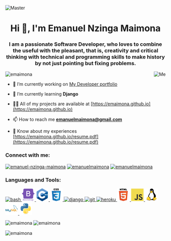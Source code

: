 ![Master](https://emaimona.github.io/assets/img/cover.jpg)
<h1 align="center">Hi 👋, I'm Emanuel Nzinga Maimona</h1>
<h3 align="center">I am a passionate Software Developer, who loves to combine the useful with the pleasant, that is, creativity and critical thinking with technical and programming skills to make history by not just pointing but fixing problems.</h3>

<img align="right" id="1" alt="Me" widht="350" height="350"  src="https://emaimona.github.io/assets/img/f6_circ-2.png">


<p align="left"> <img src="https://komarev.com/ghpvc/?username=emaimona&label=Profile%20views&color=0e75b6&style=flat" alt="emaimona" /> </p>

- 🔭 I’m currently working on [My Developer portfolio](https://emaimona.github.io)

- 🌱 I’m currently learning **Django**

- 👨‍💻 All of my projects are available at [https://emaimona.github.io](https://emaimona.github.io)

- 📫 How to reach me **emanuelmaimona@gmail.com**

- 📄 Know about my experiences [https://emaimona.github.io/resume.pdf](https://emaimona.github.io/resume.pdf)

<h3 align="left">Connect with me:</h3>
<p align="left">
<a href="https://linkedin.com/in/emanuel-nzinga-maimona" target="blank"><img align="center" src="https://raw.githubusercontent.com/rahuldkjain/github-profile-readme-generator/master/src/images/icons/Social/linked-in-alt.svg" alt="emanuel-nzinga-maimona" height="30" width="40" /></a>
<a href="https://www.hackerrank.com/emanuelmaimona" target="blank"><img align="center" src="https://raw.githubusercontent.com/rahuldkjain/github-profile-readme-generator/master/src/images/icons/Social/hackerrank.svg" alt="emanuelmaimona" height="30" width="40" /></a>
<a href="https://auth.geeksforgeeks.org/user/emanuelmaimona" target="blank"><img align="center" src="https://raw.githubusercontent.com/rahuldkjain/github-profile-readme-generator/master/src/images/icons/Social/geeks-for-geeks.svg" alt="emanuelmaimona" height="30" width="40" /></a>
</p>

<h3 align="left">Languages and Tools:</h3>
<p align="left"> <a href="https://www.gnu.org/software/bash/" target="_blank" rel="noreferrer"> <img src="https://www.vectorlogo.zone/logos/gnu_bash/gnu_bash-icon.svg" alt="bash" width="40" height="40"/> </a> <a href="https://getbootstrap.com" target="_blank" rel="noreferrer"> <img src="https://raw.githubusercontent.com/devicons/devicon/master/icons/bootstrap/bootstrap-plain-wordmark.svg" alt="bootstrap" width="40" height="40"/> </a> <a href="https://www.w3schools.com/cpp/" target="_blank" rel="noreferrer"> <img src="https://raw.githubusercontent.com/devicons/devicon/master/icons/cplusplus/cplusplus-original.svg" alt="cplusplus" width="40" height="40"/> </a> <a href="https://www.w3schools.com/css/" target="_blank" rel="noreferrer"> <img src="https://raw.githubusercontent.com/devicons/devicon/master/icons/css3/css3-original-wordmark.svg" alt="css3" width="40" height="40"/> </a> <a href="https://www.djangoproject.com/" target="_blank" rel="noreferrer"> <img src="https://cdn.worldvectorlogo.com/logos/django.svg" alt="django" width="40" height="40"/> </a> <a href="https://git-scm.com/" target="_blank" rel="noreferrer"> <img src="https://www.vectorlogo.zone/logos/git-scm/git-scm-icon.svg" alt="git" width="40" height="40"/> </a> <a href="https://heroku.com" target="_blank" rel="noreferrer"> <img src="https://www.vectorlogo.zone/logos/heroku/heroku-icon.svg" alt="heroku" width="40" height="40"/> </a> <a href="https://www.w3.org/html/" target="_blank" rel="noreferrer"> <img src="https://raw.githubusercontent.com/devicons/devicon/master/icons/html5/html5-original-wordmark.svg" alt="html5" width="40" height="40"/> </a> <a href="https://developer.mozilla.org/en-US/docs/Web/JavaScript" target="_blank" rel="noreferrer"> <img src="https://raw.githubusercontent.com/devicons/devicon/master/icons/javascript/javascript-original.svg" alt="javascript" width="40" height="40"/> </a> <a href="https://www.linux.org/" target="_blank" rel="noreferrer"> <img src="https://raw.githubusercontent.com/devicons/devicon/master/icons/linux/linux-original.svg" alt="linux" width="40" height="40"/> </a> <a href="https://www.mysql.com/" target="_blank" rel="noreferrer"> <img src="https://raw.githubusercontent.com/devicons/devicon/master/icons/mysql/mysql-original-wordmark.svg" alt="mysql" width="40" height="40"/> </a> <a href="https://www.python.org" target="_blank" rel="noreferrer"> <img src="https://raw.githubusercontent.com/devicons/devicon/master/icons/python/python-original.svg" alt="python" width="40" height="40"/> </a> </p>

<p><img align="left" src="https://github-readme-stats.vercel.app/api/top-langs?username=emaimona&show_icons=true&locale=en&layout=compact" alt="emaimona" /></p>

<p>&nbsp;<img src="https://github-readme-stats.vercel.app/api?username=emaimona&show_icons=true&locale=en" alt="emaimona" /></p>

<p><img align="center" src="https://github-readme-streak-stats.herokuapp.com/?user=emaimona&" alt="emaimona" /></p>
